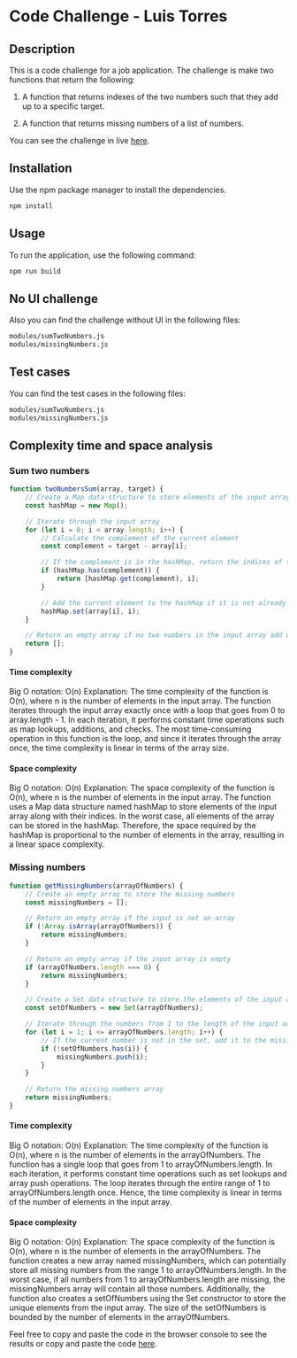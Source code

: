 # Code Challenge - Luis Torres

## Description

This is a code challenge for a job application. The challenge is make two functions that return the following:

1. A function that returns indexes of the two numbers such that they add up to a specific target.

2. A function that returns missing numbers of a list of numbers.

You can see the challenge in live [here](#).

## Installation

Use the npm package manager to install the dependencies.

```bash
npm install
```

## Usage

To run the application, use the following command:

```bash
npm run build
```

## No UI challenge

Also you can find the challenge without UI in the following files:

```bash
modules/sumTwoNumbers.js
modules/missingNumbers.js
```

## Test cases

You can find the test cases in the following files:

```bash
modules/sumTwoNumbers.js
modules/missingNumbers.js
```

## Complexity time and space analysis

### Sum two numbers

```javascript
function twoNumbersSum(array, target) {
	// Create a Map data structure to store elements of the input array along with their indices
	const hashMap = new Map();

	// Iterate through the input array
	for (let i = 0; i < array.length; i++) {
		// Calculate the complement of the current element
		const complement = target - array[i];

		// If the complement is in the hashMap, return the indices of the two numbers
		if (hashMap.has(complement)) {
			return [hashMap.get(complement), i];
		}

		// Add the current element to the hashMap if it is not already in the hashMap
		hashMap.set(array[i], i);
	}

	// Return an empty array if no two numbers in the input array add up to the target
	return [];
}
```

#### Time complexity

Big O notation: O(n)
Explanation: The time complexity of the function is O(n), where n is the number of elements in the input array. The function iterates through the input array exactly once with a loop that goes from 0 to array.length - 1. In each iteration, it performs constant time operations such as map lookups, additions, and checks. The most time-consuming operation in this function is the loop, and since it iterates through the array once, the time complexity is linear in terms of the array size.

#### Space complexity

Big O notation: O(n)
Explanation: The space complexity of the function is O(n), where n is the number of elements in the input array. The function uses a Map data structure named hashMap to store elements of the input array along with their indices. In the worst case, all elements of the array can be stored in the hashMap. Therefore, the space required by the hashMap is proportional to the number of elements in the array, resulting in a linear space complexity.

### Missing numbers

```javascript
function getMissingNumbers(arrayOfNumbers) {
	// Create an empty array to store the missing numbers
	const missingNumbers = [];

	// Return an empty array if the input is not an array
	if (!Array.isArray(arrayOfNumbers)) {
		return missingNumbers;
	}

	// Return an empty array if the input array is empty
	if (arrayOfNumbers.length === 0) {
		return missingNumbers;
	}

	// Create a Set data structure to store the elements of the input array
	const setOfNumbers = new Set(arrayOfNumbers);

	// Iterate through the numbers from 1 to the length of the input array
	for (let i = 1; i <= arrayOfNumbers.length; i++) {
		// If the current number is not in the set, add it to the missing numbers array
		if (!setOfNumbers.has(i)) {
			missingNumbers.push(i);
		}
	}

	// Return the missing numbers array
	return missingNumbers;
}
```

#### Time complexity

Big O notation: O(n)
Explanation: The time complexity of the function is O(n), where n is the number of elements in the arrayOfNumbers. The function has a single loop that goes from 1 to arrayOfNumbers.length. In each iteration, it performs constant time operations such as set lookups and array push operations. The loop iterates through the entire range of 1 to arrayOfNumbers.length once. Hence, the time complexity is linear in terms of the number of elements in the input array.

#### Space complexity

Big O notation: O(n)
Explanation: The space complexity of the function is O(n), where n is the number of elements in the arrayOfNumbers. The function creates a new array named missingNumbers, which can potentially store all missing numbers from the range 1 to arrayOfNumbers.length. In the worst case, if all numbers from 1 to arrayOfNumbers.length are missing, the missingNumbers array will contain all those numbers. Additionally, the function also creates a setOfNumbers using the Set constructor to store the unique elements from the input array. The size of the setOfNumbers is bounded by the number of elements in the arrayOfNumbers.

Feel free to copy and paste the code in the browser console to see the results or copy and paste the code [here](https://playcode.io/javascript).
